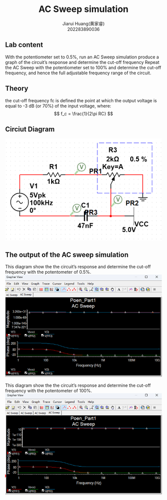 # <center>AC Sweep simulation</center>
<center>Jiarui Huang(黄家睿)</center>
<center>202283890036</center>

## Lab content
With the potentiometer set to 0.5%, run an AC Sweep simulation produce a graph of the circuit’s response and determine the cut-off frequency
Repeat the AC Sweep with the potentiometer set to 100% and determine the cut-off frequency, and hence the full adjustable frequency range of the circuit.

## Theory
the cut-off frequency fc is defined the point at which the output voltage is equal to -3 dB (or 70%) of the input voltage, where:
$$
f_c = \frac{1}{2\pi RC}
$$

## Circiut Diagram
![circuit diagram](../Lab_picture/Lab1_part2_circuit_diagram.png "Circuit Diagram")

## The output of the AC sweep simulation
This diagram show the the circuit’s response and determine the cut-off frequency with the potentometer of 0.5%.
![diagram 1](../Lab_picture/Lab1_part2_AC_poten0.5.png "poten 0.5%")

This diagram show the the circuit’s response and determine the cut-off frequency with the potentometer of 100%.
![diagram 2](../Lab_picture/Lab1_part2_AC_poten100.png "poten 100%") 